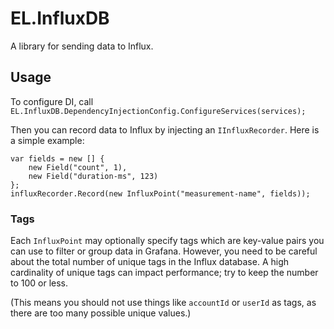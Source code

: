 # EL.InfluxDB
A library for sending data to Influx.

## Usage

To configure DI, call `EL.InfluxDB.DependencyInjectionConfig.ConfigureServices(services);`

Then you can record data to Influx by injecting an `IInfluxRecorder`.
Here is a simple example:
```
var fields = new [] {
    new Field("count", 1),
    new Field("duration-ms", 123)
};
influxRecorder.Record(new InfluxPoint("measurement-name", fields));
```

### Tags

Each `InfluxPoint` may optionally specify tags which are key-value pairs you can use to filter or group data in Grafana.
However, you need to be careful about the total number of unique tags in the Influx database.
A high cardinality of unique tags can impact performance; try to keep the number to 100 or less.

(This means you should not use things like `accountId` or `userId` as tags, as there are too many possible unique values.)
